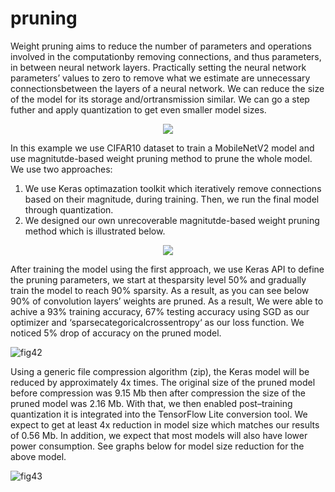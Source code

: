 # pruning
Weight pruning aims to reduce the number of parameters and operations involved in the computationby removing connections, and thus parameters, in between neural network layers.  Practically setting the neural network parameters’ values to zero to remove what we estimate are unnecessary connectionsbetween  the  layers  of  a  neural  network.   We  can  reduce  the  size  of  the  model  for  its  storage  and/ortransmission similar. We can go a step futher and apply quantization to get even smaller model sizes.

<p align="center">
  <img src="https://user-images.githubusercontent.com/3256544/76695867-834d2580-6641-11ea-9e41-03e94363c492.png">
</p>

In this example we use CIFAR10 dataset to train a MobileNetV2 model and use magnitutde-based weight pruning method to prune the whole model. We use two approaches: 

1) We use Keras optimazation toolkit which iteratively remove connections based on their magnitude, during training. Then, we run the final model through quantization.
2) We designed our own unrecoverable magnitutde-based weight pruning method which is illustrated below.

<p align="center">
  <img src="https://user-images.githubusercontent.com/3256544/76794263-d9c27d00-6783-11ea-907c-b215780b5708.png">
</p>

After training the model using the first approach, we use Keras API to define the pruning parameters, we start at thesparsity level 50% and gradually train the model to reach 90% sparsity.  As a result,  as you can see below 90% of convolution layers’ weights are pruned. As a result, We were able to achive a 93% training accuracy, 67% testing accuracy using SGD as our optimizer and ‘sparsecategoricalcrossentropy‘ as our loss function. We noticed 5% drop of accuracy on the pruned model.

![fig42](https://user-images.githubusercontent.com/3256544/76695825-e38f9780-6640-11ea-8ffa-7dfe19b2b52e.png)

Using a generic file compression algorithm (zip), the Keras model will be reduced by approximately 4x times.  The original size of the pruned model before compression was 9.15 Mb then after compression the size of the pruned model was 2.16 Mb.  With that, we then enabled post–training quantization it is  integrated  into  the  TensorFlow  Lite  conversion  tool.   We  expect  to  get  at  least  4x  reduction  in model size which matches our results of 0.56 Mb.  In  addition,  we  expect  that  most  models  will  also  have  lower  power  consumption.   See graphs  below for model size reduction for the above model.

![fig43](https://user-images.githubusercontent.com/3256544/76695827-e5595b00-6640-11ea-9d48-f141b3aef5a3.png)
